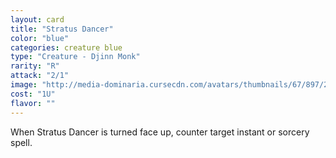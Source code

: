 ```yaml
---
layout: card
title: "Stratus Dancer"
color: "blue"
categories: creature blue
type: "Creature - Djinn Monk"
rarity: "R"
attack: "2/1"
image: "http://media-dominaria.cursecdn.com/avatars/thumbnails/67/897/200/283/635608908084903070.png"
cost: "1U"
flavor: ""
---
```


When Stratus Dancer is turned face up, counter target instant or sorcery spell.
